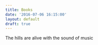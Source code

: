```yaml
---
title: Books
date: '2016-07-06 16:15:00'
layout: default
draft: true
---
```

The hills are alive with the sound of music